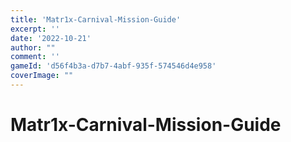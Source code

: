 ```yaml
---
title: 'Matr1x-Carnival-Mission-Guide'
excerpt: ''
date: '2022-10-21'
author: "" 
comment: ''
gameId: 'd56f4b3a-d7b7-4abf-935f-574546d4e958'
coverImage: ""
---
```


# Matr1x-Carnival-Mission-Guide

